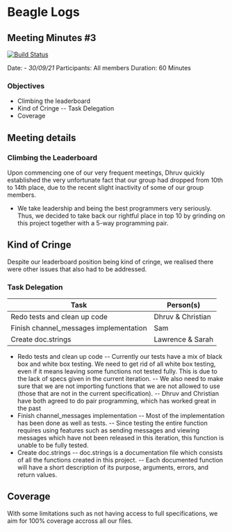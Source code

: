 # Beagle Logs

## Meeting Minutes #3

[![Build Status](https://travis-ci.org/joemccann/dillinger.svg?branch=master)](https://travis-ci.org/joemccann/dillinger)

Date: - *30/09/21*
Participants: All members
Duration: 60 Minutes

### Objectives

- Climbing the leaderboard
- Kind of Cringe
-- Task Delegation
- Coverage

## Meeting details

### Climbing the Leaderboard
Upon commencing one of our very frequent meetings, Dhruv quickly established the very unfortunate fact that our group had dropped from 10th to 14th place, due to the recent slight inactivity of some of our group members. 
- We take leadership and being the best programmers very seriously. Thus, we decided to take back our rightful place in top 10 by grinding on this project together with a 5-way programming pair.

## Kind of Cringe
Despite our leaderboard position being kind of cringe, we realised there were other issues that also had to be addressed. 

### Task Delegation
| Task                                   | Person(s)         |
|----------------------------------------|-------------------|
| Redo tests and clean up code           | Dhruv & Christian |
| Finish channel_messages implementation | Sam               |
| Create doc.strings                     | Lawrence & Sarah  |

- Redo tests and clean up code
-- Currently our tests have a mix of black box and white box testing. We need to get rid of all white box testing, even if it means leaving some functions not tested fully. This is due to the lack of specs given in the current iteration. 
-- We also need to make sure that we are not importing functions that we are not allowed to use (those that are not in the current specification). 
-- Dhruv and Christian have both agreed to do pair programming, which has worked great in the past
- Finish channel_messages implementation
-- Most of the implementation has been done as well as tests. 
-- Since testing the entire function requires using features such as sending messages and viewing messages which have not been released in this iteration, this function is unable to be fully tested.
- Create doc.strings
-- doc.strings is a documentation file which consists of all the functions created in this project. 
-- Each documented function will have a short description of its purpose, arguments, errors, and return values.

## Coverage
With some limitations such as not having access to full specifications, we aim for 100% coverage accross all our files.
